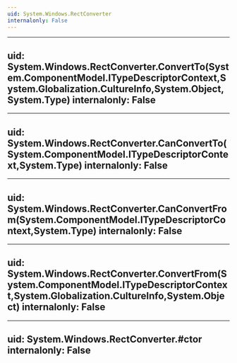 ```yaml
---
uid: System.Windows.RectConverter
internalonly: False
---
```


---
uid: System.Windows.RectConverter.ConvertTo(System.ComponentModel.ITypeDescriptorContext,System.Globalization.CultureInfo,System.Object,System.Type)
internalonly: False
---

---
uid: System.Windows.RectConverter.CanConvertTo(System.ComponentModel.ITypeDescriptorContext,System.Type)
internalonly: False
---

---
uid: System.Windows.RectConverter.CanConvertFrom(System.ComponentModel.ITypeDescriptorContext,System.Type)
internalonly: False
---

---
uid: System.Windows.RectConverter.ConvertFrom(System.ComponentModel.ITypeDescriptorContext,System.Globalization.CultureInfo,System.Object)
internalonly: False
---

---
uid: System.Windows.RectConverter.#ctor
internalonly: False
---
